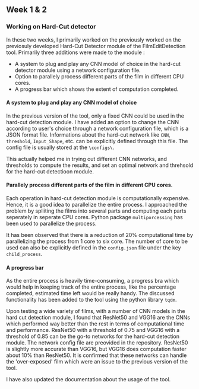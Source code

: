 ## Week 1 & 2
### Working on Hard-Cut detector

In these two weeks, I primarily worked on the previously worked on the previosuly developed Hard-Cut Detector module of the FilmEditDetection tool. Primarily three additions were made to the module : 

- A system to plug and play any CNN model of choice in the hard-cut detector module using a network configuration file.
- Option to parallely process different parts of the film in different CPU cores.
- A progress bar which shows the extent of computation completed.

#### A system to plug and play any CNN model of choice

In the previous version of the tool, only a fixed CNN could be used in the hard-cut detection module. I have added an option to change the CNN according to user's choice through a network configuration file, which is a JSON format file. Informations about the hard-cut network like `CNN`, `threshold`, `Input_Shape`, etc. can be explicitly defined through this file. The config file is usually stored at the `\configs\`.

This actually helped me in trying out different CNN networks, and thresholds to compute the results, and set an optimal network and threhsold for the hard-cut detectioon module.

#### Parallely process different parts of the film in different CPU cores.

Each operation in hard-cut detection module is computationally expensive. Hence, it is a good idea to parallelize the entire process. I approached the problem by spliiting the films into several parts and computing each parts seperately in seperate CPU cores. Python package `multiporcessing` has been used to parallelize the process.

It has been observed that there is a reduction of 20% computational time by parallelizing the process from 1 core to six core. The number of core to be used can also be explicitly defined in the `config.json` file under the key `child_process`.

#### A progress bar

As the entire process is heavily time-consuming, a progress bra which would help in keeping track of the entire process, like the percentage completed, estimated time left would be really handy. The discussed functionality has been added to the tool using the python library `tqdm`.




Upon testing a wide variety of films, with a number of CNN models in the hard cut detection module, I found that ResNet50 and VGG16 are the CNNs which performed way better than the rest in terms of computational time and performance. ResNet50 with a threshold of 0.75 and VGG16 with a threshold of 0.85 can be the go-to networks for the hard-cut detection module. The network config file are preovided in the repository. ResNet50 is slightly more accurate than VGG16, but VGG16 does computation faster about 10% than ResNet50. It is confirmed that these networks can handle the 'over-exposed' film which were an issue to the previous version of the tool. 

I have also updated the documentation about the usage of the tool.

